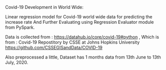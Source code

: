 Covid-19 Development in World Wide: 

Linear regression model for Covid-19 world wide data for predicting the increase rate
And Further Evaluating using Regression Evaluator module from PySpark.

Data is collected from :  https://datahub.io/core/covid-19#python ,
Which is from :  Covid-19 Repostitory by CSSE at Johns Hopkins University https://github.com/CSSEGISandData/COVID-19

Also preprocessed a little, Dataset has 1 months data from 13th June to
13th July, 2020.

